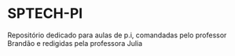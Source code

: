 # SPTECH-PI
Repositório dedicado para aulas de p.i, comandadas pelo professor Brandão e redigidas pela professora Julia
